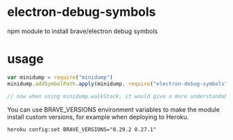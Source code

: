 # electron-debug-symbols
npm module to install brave/electron debug symbols

# usage
```javascript
var minidump = require("minidump")
minidump.addSymbolPath.apply(minidump, require("electron-debug-symbols").pathsForVersion('x.x.x'))

// now when using minidump.walkStack, it would give a more understandable report due to having debug symbols
```

You can use BRAVE_VERSIONS environment variables to make the module install custom versions, for example when deploying to Heroku.
```
heroku config:set BRAVE_VERSIONS="0.29.2 0.27.1"
```